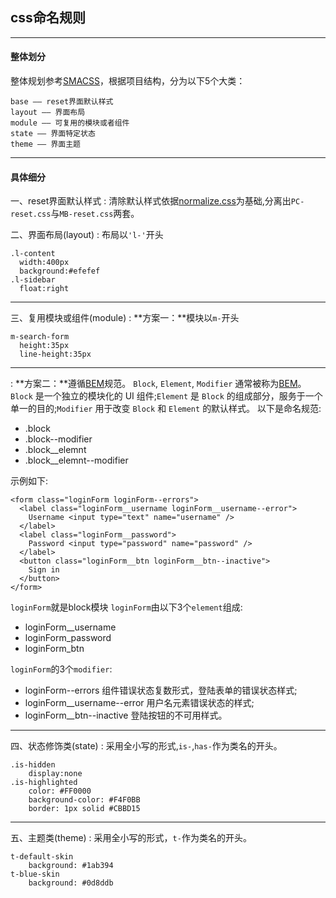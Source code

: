 ## css命名规则

---
#### **整体划分**

整体规划参考[SMACSS](https://smacss.com/)，根据项目结构，分为以下5个大类：

    base —— reset界面默认样式
    layout —— 界面布局
    module —— 可复用的模块或者组件
    state —— 界面特定状态
    theme —— 界面主题

---
#### **具体细分**
一、reset界面默认样式
:    清除默认样式依据[normalize.css](https://necolas.github.io/normalize.css/)为基础,分离出`PC-reset.css`与`MB-reset.css`两套。

二、界面布局(layout)
:    布局以`'l-'`开头

    .l-content
      width:400px
      background:#efefef
    .l-sidebar
      float:right
---
三、复用模块或组件(module)
:    **方案一：**模块以`m-`开头

    m-search-form
      height:35px
      line-height:35px
---
:    **方案二：**遵循[BEM](https://en.bem.info/)规范。
`Block`, `Element`, `Modifier` 通常被称为[BEM](#)。`Block` 是一个独立的模块化的 UI 组件;`Element` 是 `Block`  的组成部分，服务于一个单一的目的;`Modifier` 用于改变 `Block`  和 `Element`  的默认样式。
以下是命名规范:

-   .block
-   .block--modifier
-   .block__elemnt
-   .block__elemnt--modifier

示例如下:

    <form class="loginForm loginForm--errors">
      <label class="loginForm__username loginForm__username--error">
        Username <input type="text" name="username" />
      </label>
      <label class="loginForm__password">
        Password <input type="password" name="password" />
      </label>
      <button class="loginForm__btn loginForm__btn--inactive">
        Sign in
      </button>
    </form>

`loginForm`就是block模块
`loginForm`由以下3个`element`组成:

-   loginForm__username
-   loginForm_password
-   loginForm_btn

`loginForm`的3个`modifier`:

-   loginForm--errors 组件错误状态复数形式，登陆表单的错误状态样式;
-   loginForm__username--error 用户名元素错误状态的样式;
-   loginForm__btn--inactive 登陆按钮的不可用样式。

---
四、状态修饰类(state)
:    采用全小写的形式,`is-`,`has-`作为类名的开头。

    .is-hidden
        display:none
    .is-highlighted
        color: #FF0000
        background-color: #F4F0BB
        border: 1px solid #CBBD15

---
五、主题类(theme)
:    采用全小写的形式，`t-`作为类名的开头。

    t-default-skin
        background: #1ab394
    t-blue-skin
        background: #0d8ddb
